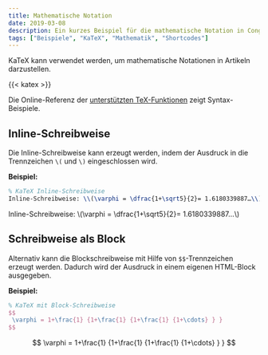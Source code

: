 ```yaml
---
title: Mathematische Notation
date: 2019-03-08
description: Ein kurzes Beispiel für die mathematische Notation in Congo.
tags: ["Beispiele", "KaTeX", "Mathematik", "Shortcodes"]
---
```


KaTeX kann verwendet werden, um mathematische Notationen in Artikeln darzustellen.

<!--more-->

{{< katex >}}

Die Online-Referenz der [unterstützten TeX-Funktionen](https://katex.org/docs/supported.html) zeigt Syntax-Beispiele.

## Inline-Schreibweise

Die Inline-Schreibweise kann erzeugt werden, indem der Ausdruck in die Trennzeichen `\(` und `\)` eingeschlossen wird.

**Beispiel:**

```tex
% KaTeX Inline-Schreibweise
Inline-Schreibweise: \\(\varphi = \dfrac{1+\sqrt5}{2}= 1.6180339887…\\)
```

Inline-Schreibweise: \\(\varphi = \dfrac{1+\sqrt5}{2}= 1.6180339887…\\)

## Schreibweise als Block

Alternativ kann die Blockschreibweise mit Hilfe von `$$`-Trennzeichen erzeugt werden. Dadurch wird der Ausdruck in einem eigenen HTML-Block ausgegeben.

**Beispiel:**

```tex
% KaTeX mit Block-Schreibweise
$$
 \varphi = 1+\frac{1} {1+\frac{1} {1+\frac{1} {1+\cdots} } }
$$
```

$$
 \varphi = 1+\frac{1} {1+\frac{1} {1+\frac{1} {1+\cdots} } }
$$
